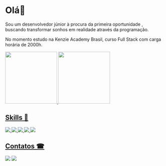 # Olá👋
<p>Sou um desenvolvedor júnior à procura da primeira oportunidade , buscando transformar sonhos em realidade através da programação.</p>
<p>No momento estudo na Kenzie Academy Brasil, curso Full Stack  com  carga horária de 2000h.</p>



<div style="display:inline">
  <a href="#">
  <img height="165em" src="#"/>
  <img height="165em" src="#"/>
</div>
  
  ## Skills 🚀 
  <div>
    <img src="https://img.shields.io/badge/React-20232A?style=for-the-badge&logo=react&logoColor=61DAFB" /> 
    <img src="https://img.shields.io/badge/TypeScript-007ACC?style=for-the-badge&logo=typescript&logoColor=white" /> 
    <img src="https://img.shields.io/badge/JavaScript-323330?style=for-the-badge&logo=javascript&logoColor=F7DF1E" /> 
    <img src="https://img.shields.io/badge/CSS3-1572B6?style=for-the-badge&logo=css3&logoColor=white" /> 
    <img src="https://img.shields.io/badge/HTML5-E34F26?style=for-the-badge&logo=html5&logoColor=white" /> 
  </div>
  

  
  ## Contatos ☎
  
<div>
  <a href="mailto:tomasbenjamin.l90@gmail.com"><img src="https://img.shields.io/badge/Gmail-D14836?style=for-the-badge&logo=gmail&logoColor=white"></a>
  <a href="https://www.linkedin.com/in/tom%C3%A1s-benjam%C3%ADn-lillo-sanhueza-0bb4a5103/"><img src="https://img.shields.io/badge/LinkedIn-0077B5?style=for-the-badge&logo=linkedin&logoColor=white">   </a>
</div>
